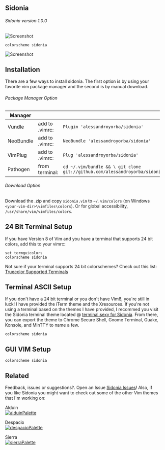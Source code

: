 Sidonia
------
###### Sidonia version 1.0.0
![Screenshot](https://cloud.githubusercontent.com/assets/11221489/21751568/1c03564e-d57e-11e6-80f7-dff0337bf1ac.png)
```VimL
colorscheme sidonia
```
![Screenshot](https://cloud.githubusercontent.com/assets/11221489/21748307/92f35fbc-d536-11e6-95a6-7416c31046df.png)


Installation
---------------
There are a few ways to install sidonia. The first option is by using your favorite vim package manager and the second is by manual download.

###### Package Manager Option
| Manager          |                 |                                                                            |
|------------------|-----------------|----------------------------------------------------------------------------|
| Vundle           | add to .vimrc:  | `Plugin 'alessandroyorba/sidonia'`                                         |
| NeoBundle        | add to .vimrc:  | `NeoBundle 'alessandroyorba/sidonia'`                                      |
| VimPlug          | add to .vimrc:  | `Plug 'alessandroyorba/sidonia'`                                           |
| Pathogen         | from terminal:  | `cd ~/.vim/bundle && \ git clone git://github.com/alessandroyorba/sidonia` |

###### Download Option
Download the .zip and copy `sidonia.vim` to `~/.vim/colors` (on Windows `<your-vim-dir>\vimfiles\colors`). Or for global accessibility, `/usr/share/vim/vimfiles/colors`.

24 Bit Terminal Setup
---------------------
If you have Version 8 of Vim and you have a terminal that supports 24 bit colors, add this to your vimrc:
```VimL
set termguicolors
colorscheme sidonia
```
Not sure if your terminal supports 24 bit colorschemes? Check out this list: [Truecolor Supported Terminals ](https://gist.github.com/XVilka/8346728)

Terminal ASCII Setup
--------------------
If you don't have a 24 bit terminal or you don't have Vim8, you're still in luck! I have provided the iTerm theme and the Xresources. If you're not using a terminal based on the themes I have provided, I recommed you visit the Sidonia terminal theme located @ [terminal.sexy for Sidonia](https://terminal.sexy/#MzlC5O36MzlCzEM5Jqam2Ptgoq_BmWa4LDE55O36XGVzzEM5Jqam2Ptgoq_BmWa4LzQ85O36). From there, you can export the theme to Chrome Secure Shell, Gnome Terminal, Guake, Konsole, and MinTTY to name a few.

```VimL
colorscheme sidonia
```

GUI VIM Setup
-------------
```VimL
colorscheme sidonia
```

Related 
-------
Feedback, issues or suggestions?. Open an Issue [Sidonia Issues](https://github.com/AlessandroYorba/Sidonia/issues)! Also, if you like Sidonia you might want to check out some of the other Vim themes that I'm working on:

Alduin  
[![alduinPalette](https://cloud.githubusercontent.com/assets/11221489/21751570/20af614c-d57e-11e6-8813-fb6037702fc2.png)](https://github.com/AlessandroYorba/Alduin) 

Despacio    
[![despacioPalette](https://cloud.githubusercontent.com/assets/11221489/21751571/23d80d1a-d57e-11e6-9923-02ba2f2f820d.png)](https://github.com/AlessandroYorba/Despacio)

Sierra  
[![sierraPalette](https://cloud.githubusercontent.com/assets/11221489/21751572/27670d8c-d57e-11e6-8465-b4f272d3117b.png)](https://github.com/AlessandroYorba/Sierra)
